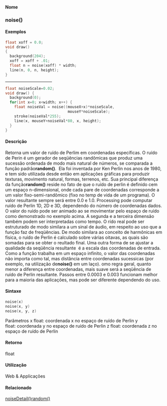 
#### Nome
### noise()

#### Exemplos

```pde
float xoff = 0.0; 
void draw() 
{ 
  background(204); 
  xoff = xoff + .01; 
  float n = noise(xoff) * width; 
  line(n, 0, n, height); 
} 

```
<hr align="left" noshade="noshade" size="1" width="150"/>

```pde
float noiseScale=0.02; 
void draw() { 
  background(0); 
  for(int x=0; x<width; x++) { 
    float noiseVal = noise((mouseX+x)*noiseScale, 
                            mouseY*noiseScale); 
    stroke(noiseVal*255); 
    line(x, mouseY+noiseVal*80, x, height); 
  } 
} 

```

#### Descrição
Retorna um valor de ruído de Perlim em
coordenadas específicas. O ruído de Perin é um
gerador de seqüências randômicas que produz uma
sucessão ordenada de modo mais natural de números, se
comparada a função padrão**random()**.
 Ela foi inventada por Ken Perlin nos anos de 1980, e tem sido
utilizada desde então em aplicações
gráficas para produzir texturas, movimento natural, formas,
terrenos, etc.
Sua principal diferença da função**random()**
reside no fato de que o ruído de perlin é definido cem um
espaço n-dimensional, onde cada pare de coordenadas corresponde
a um valor fixo-semi-randômico (fixo no temp de vida de um
programa). O valor resultante sempre será entre 0.0 e 1.0.
Processing pode computar ruído de Perlin 1D, 2D e 3D, dependendo
do número de coordenadas dados. O valor do ruído pode ser
animado ao se movimentar pelo espaço de ruído como
demonstrado no exemplo acima. A segunda e a terceira dimensão
também podem ser interpretadas como tempo.
O rído real pode ser estruturado de modo similara a um sinal de
áudio, em respeito ao uso que a função faz de
freqüências. De modo similara ao conceito de
harmônicas em física, o ruído de Perlin é
calculado sobre várias oitavas, as quais são somadas para
se obter o reultado final.
Uma outra forma de se ajustar a qualidade da seqüência
resultante  é a escala das coordenadas de entrada. Como a
função trabalha em um espaço infinito, o
valor das coordenadas não importa como tal, mas distância
entre coordenadas sucessicas (por exemplo, na utilização
de**noise()** em um laço).
omo regra geral, quanto menor a diferença entre coordenadas,
mais suave será a seqüência de ruído de Perlin
resultante. Passos entre 0.0003 e 0.003 funcionam melhor para a maioria
das aplicações, mas pode ser diferente dependendo do uso.

#### Sintaxe
```pde
noise(x)
noise(x, y)
noise(x, y, z)

```
Parâmetros
x
float: coordenada x no espaço de ruído de Perlin
y
float: coordenada y no espaço de ruído de Perlin
z
float: coordenada z no espaço de ruído de Perlin

#### Retorno

	
float

#### Utilização

	
Web & Applicações

#### Relacionado
[noiseDetail()](noiseDetail_)[random()](random_)
